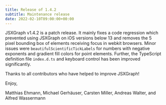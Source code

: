 ```yaml
---
title: Release of 1.4.2
subtitle: Maintenance release
date: 2022-02-10T09:00:00+00:00
---
```


JSXGraph v1.4.2 is a patch release. It mainly fixes a code regression
which prevented using JSXGraph on iOS versions below 13 and removes the
5 pixel bounding box of elements receiving focus in webkit browsers.
Minor issues were `beautifulScientificTickLabels` for numbers with
negative exponents and gradient fill colors for point elements.
Further, the TypeScript definition file `index.d.ts` and keyboard
control has been improved significantly.

Thanks to all contributors who have helped to improve JSXGraph!

Enjoy,

Matthias Ehmann, Michael Gerhäuser, Carsten Miller, Andreas Walter, and Alfred Wassermann
